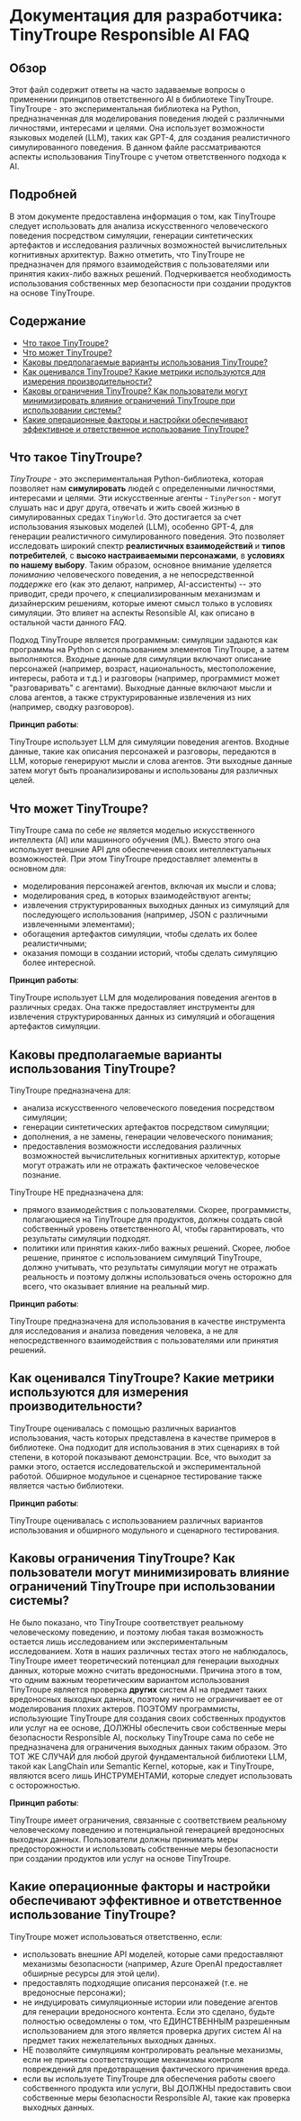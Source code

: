 # Документация для разработчика: TinyTroupe Responsible AI FAQ

## Обзор

Этот файл содержит ответы на часто задаваемые вопросы о применении принципов ответственного AI в библиотеке TinyTroupe. TinyTroupe - это экспериментальная библиотека на Python, предназначенная для моделирования поведения людей с различными личностями, интересами и целями. Она использует возможности языковых моделей (LLM), таких как GPT-4, для создания реалистичного симулированного поведения. В данном файле рассматриваются аспекты использования TinyTroupe с учетом ответственного подхода к AI.

## Подробней

В этом документе предоставлена информация о том, как TinyTroupe следует использовать для анализа искусственного человеческого поведения посредством симуляции, генерации синтетических артефактов и исследования различных возможностей вычислительных когнитивных архитектур. Важно отметить, что TinyTroupe не предназначен для прямого взаимодействия с пользователями или принятия каких-либо важных решений. Подчеркивается необходимость использования собственных мер безопасности при создании продуктов на основе TinyTroupe.

## Содержание

- [Что такое TinyTroupe?](#что-такое-tinytroupe)
- [Что может TinyTroupe?](#что-может-tinytroupe)
- [Каковы предполагаемые варианты использования TinyTroupe?](#каковы-предполагаемые-варианты-использования-tinytroupe)
- [Как оценивался TinyTroupe? Какие метрики используются для измерения производительности?](#как-оценивался-tinytroupe-какие-метрики-используются-для-измерения-производительности)
- [Каковы ограничения TinyTroupe? Как пользователи могут минимизировать влияние ограничений TinyTroupe при использовании системы?](#каковы-ограничения-tinytroupe-как-пользователи-могут-минимизировать-влияние-ограничений-tinytroupe-при-использовании-системы)
- [Какие операционные факторы и настройки обеспечивают эффективное и ответственное использование TinyTroupe?](#какие-операционные-факторы-и-настройки-обеспечивают-эффективное-и-ответственное-использование-tinytroupe)

## Что такое TinyTroupe?

*TinyTroupe* - это экспериментальная Python-библиотека, которая позволяет нам **симулировать** людей с определенными личностями, интересами и целями. Эти искусственные агенты - `TinyPerson` - могут слушать нас и друг друга, отвечать и жить своей жизнью в симулированных средах `TinyWorld`. Это достигается за счет использования языковых моделей (LLM), особенно GPT-4, для генерации реалистичного симулированного поведения. Это позволяет исследовать широкий спектр **реалистичных взаимодействий** и **типов потребителей**, с **высоко настраиваемыми персонажами**, в **условиях по нашему выбору**. Таким образом, основное внимание уделяется *пониманию* человеческого поведения, а не непосредственной *поддержке* его (как это делают, например, AI-ассистенты) -- это приводит, среди прочего, к специализированным механизмам и дизайнерским решениям, которые имеют смысл только в условиях симуляции. Это влияет на аспекты Resonsible AI, как описано в остальной части данного FAQ.

Подход TinyTroupe является программным: симуляции задаются как программы на Python с использованием элементов TinyTroupe, а затем выполняются. Входные данные для симуляции включают описание персонажей (например, возраст, национальность, местоположение, интересы, работа и т.д.) и разговоры (например, программист может "разговаривать" с агентами). Выходные данные включают мысли и слова агентов, а также структурированные извлечения из них (например, сводку разговоров).

**Принцип работы**:

TinyTroupe использует LLM для симуляции поведения агентов. Входные данные, такие как описания персонажей и разговоры, передаются в LLM, которые генерируют мысли и слова агентов. Эти выходные данные затем могут быть проанализированы и использованы для различных целей.

## Что может TinyTroupe?

TinyTroupe сама по себе _не_ является моделью искусственного интеллекта (AI) или машинного обучения (ML). Вместо этого она использует внешние API для обеспечения своих интеллектуальных возможностей. При этом TinyTroupe предоставляет элементы в основном для:

- моделирования персонажей агентов, включая их мысли и слова;
- моделирования сред, в которых взаимодействуют агенты;
- извлечения структурированных выходных данных из симуляций для последующего использования (например, JSON с различными извлеченными элементами);
- обогащения артефактов симуляции, чтобы сделать их более реалистичными;
- оказания помощи в создании историй, чтобы сделать симуляцию более интересной.

**Принцип работы**:

TinyTroupe использует LLM для моделирования поведения агентов в различных средах. Она также предоставляет инструменты для извлечения структурированных данных из симуляций и обогащения артефактов симуляции.

## Каковы предполагаемые варианты использования TinyTroupe?

TinyTroupe предназначена для:

- анализа искусственного человеческого поведения посредством симуляции;
- генерации синтетических артефактов посредством симуляции;
- дополнения, а не замены, генерации человеческого понимания;
- предоставления возможности исследования различных возможностей вычислительных когнитивных архитектур, которые могут отражать или не отражать фактическое человеческое познание.

TinyTroupe НЕ предназначена для:

- прямого взаимодействия с пользователями. Скорее, программисты, полагающиеся на TinyTroupe для продуктов, должны создать свой собственный уровень ответственного AI, чтобы гарантировать, что результаты симуляции подходят.
- политики или принятия каких-либо важных решений. Скорее, любое решение, принятое с использованием симуляций TinyTroupe, должно учитывать, что результаты симуляции могут не отражать реальность и поэтому должны использоваться очень осторожно для всего, что оказывает влияние на реальный мир.

**Принцип работы**:

TinyTroupe предназначена для использования в качестве инструмента для исследования и анализа поведения человека, а не для непосредственного взаимодействия с пользователями или принятия решений.

## Как оценивался TinyTroupe? Какие метрики используются для измерения производительности?

TinyTroupe оценивалась с помощью различных вариантов использования, часть которых представлена в качестве примеров в библиотеке. Она подходит для использования в этих сценариях в той степени, в которой показывают демонстрации. Все, что выходит за рамки этого, остается исследовательской и экспериментальной работой. Обширное модульное и сценарное тестирование также является частью библиотеки.

**Принцип работы**:

TinyTroupe оценивалась с использованием различных вариантов использования и обширного модульного и сценарного тестирования.

## Каковы ограничения TinyTroupe? Как пользователи могут минимизировать влияние ограничений TinyTroupe при использовании системы?

Не было показано, что TinyTroupe соответствует реальному человеческому поведению, и поэтому любая такая возможность остается лишь исследованием или экспериментальным исследованием.
Хотя в наших различных тестах этого не наблюдалось, TinyTroupe имеет теоретический потенциал для генерации выходных данных, которые можно считать вредоносными. Причина этого в том, что одним важным теоретическим вариантом использования TinyTroupe является проверка **других** систем AI на предмет таких вредоносных выходных данных, поэтому ничто не ограничивает ее от моделирования плохих актеров. ПОЭТОМУ программисты, использующие TinyTroupe для создания своих собственных продуктов или услуг на ее основе, ДОЛЖНЫ обеспечить свои собственные меры безопасности Responsible AI, поскольку TinyTroupe сама по себе не предназначена для ограничения выходных данных таким образом. Это ТОТ ЖЕ СЛУЧАЙ для любой другой фундаментальной библиотеки LLM, такой как LangChain или Semantic Kernel, которые, как и TinyTroupe, являются всего лишь ИНСТРУМЕНТАМИ, которые следует использовать с осторожностью.

**Принцип работы**:

TinyTroupe имеет ограничения, связанные с соответствием реальному человеческому поведению и потенциальной генерацией вредоносных выходных данных. Пользователи должны принимать меры предосторожности и использовать собственные меры безопасности при создании продуктов или услуг на основе TinyTroupe.

## Какие операционные факторы и настройки обеспечивают эффективное и ответственное использование TinyTroupe?

TinyTroupe может использоваться ответственно, если:

- использовать внешние API моделей, которые сами предоставляют механизмы безопасности (например, Azure OpenAI предоставляет обширные ресурсы для этой цели).
- предоставлять подходящие описания персонажей (т.е. не вредоносные персонажи);
- не индуцировать симуляционные истории или поведение агентов для генерации вредоносного контента. Если это сделано, будьте полностью осведомлены о том, что ЕДИНСТВЕННЫМ разрешенным использованием для этого является проверка других систем AI на предмет таких нежелательных выходных данных.
- НЕ позволяйте симуляциям контролировать реальные механизмы, если не приняты соответствующие механизмы контроля повреждений для предотвращения фактического причинения вреда.
- если вы используете TinyTroupe для обеспечения работы своего собственного продукта или услуги, ВЫ ДОЛЖНЫ предоставить свои собственные меры безопасности Responsible AI, такие как проверка выходных данных.